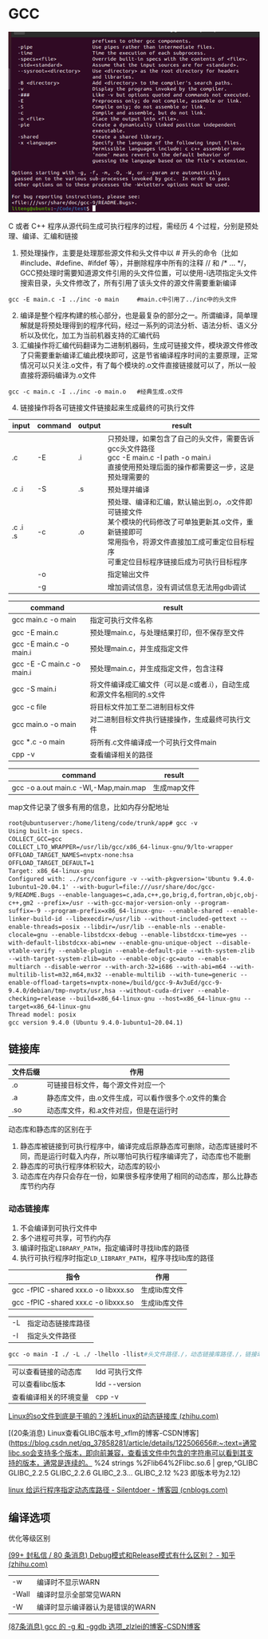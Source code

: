 # GCC

![image-20220926102807142](gcc.assets\image-20220926102807142.png)

C 或者 C++ 程序从源代码生成可执行程序的过程，需经历 4 个过程，分别是预处理、编译、汇编和链接

1. 预处理操作，主要是处理那些源文件和头文件中以 # 开头的命令（比如 #include、#define、#ifdef 等），并删除程序中所有的注释 // 和 /* ... */，GCC预处理时需要知道源文件引用的头文件位置，可以使用-I选项指定头文件搜索目录，头文件修改了，所有引用了该头文件的源文件需要重新编译

```shell
gcc -E main.c -I ../inc -o main		#main.c中引用了../inc中的头文件
```

2. 编译是整个程序构建的核心部分，也是最复杂的部分之一。所谓编译，简单理解就是将预处理得到的程序代码，经过一系列的词法分析、语法分析、语义分析以及优化，加工为当前机器支持的汇编代码
3. 汇编操作将汇编代码翻译为二进制机器码，生成可链接文件，模块源文件修改了只需要重新编译汇编此模块即可，这是节省编译程序时间的主要原理，正常情况可以只关注.o文件，有了每个模块的.o文件直接链接就可以了，所以一般直接将源码编译为.o文件

```shell
gcc -c main.c -I ../inc -o main.o	#经典生成.o文件
```
4. 链接操作将各可链接文件链接起来生成最终的可执行文件



| input    | command | output | result                                                       |
| -------- | ------- | ------ | ------------------------------------------------------------ |
| .c       | -E      | .i     | 只预处理，如果包含了自己的头文件，需要告诉gcc头文件路径<br />gcc -E main.c -I path -o main.i<br />直接使用预处理后面的操作都需要这一步，这是预处理需要的 |
| .c .i    | -S      | .s     | 预处理并编译                                                 |
| .c .i .s | -c      | .o     | 预处理、编译和汇编，默认输出到.o，.o文件即可链接文件<br />某个模块的代码修改了可单独更新其.o文件，重新链接即可<br />常用指令，将源文件直接加工成可重定位目标程序<br />可重定位目标程序链接后成为可执行目标程序 |
|          | -o      |        | 指定输出文件                                                 |
|          | -g      |        | 增加调试信息，没有调试信息无法用gdb调试                      |

| command                    | result                                                       |
| -------------------------- | ------------------------------------------------------------ |
| gcc main.c -o main         | 指定可执行文件名称                                           |
| gcc -E main.c              | 预处理main.c，与处理结果打印，但不保存至文件                 |
| gcc -E main.c -o main.i    | 预处理main.c，并生成指定文件                                 |
| gcc -E -C main.c -o main.i | 预处理main.c，并生成指定文件，包含注释                       |
| gcc -S main.i              | 将文件编译成汇编文件（可以是.c或者.i），自动生成和源文件名相同的.s文件 |
| gcc -c file                | 将目标文件加工至二进制目标文件                               |
| gcc main.o -o main         | 对二进制目标文件执行链接操作，生成最终可执行文件             |
| gcc *.c -o main            | 将所有.c文件编译成一个可执行文件main                         |
| cpp -v                     | 查看编译相关的路径                                           |

| command                               | result      |
| ------------------------------------- | ----------- |
| gcc -o a.out main.c -Wl,-Map,main.map | 生成map文件 |

map文件记录了很多有用的信息，比如内存分配地址

```shell
root@ubuntuserver:/home/liteng/code/trunk/app# gcc -v
Using built-in specs.
COLLECT_GCC=gcc
COLLECT_LTO_WRAPPER=/usr/lib/gcc/x86_64-linux-gnu/9/lto-wrapper
OFFLOAD_TARGET_NAMES=nvptx-none:hsa
OFFLOAD_TARGET_DEFAULT=1
Target: x86_64-linux-gnu
Configured with: ../src/configure -v --with-pkgversion='Ubuntu 9.4.0-1ubuntu1~20.04.1' --with-bugurl=file:///usr/share/doc/gcc-9/README.Bugs --enable-languages=c,ada,c++,go,brig,d,fortran,objc,obj-c++,gm2 --prefix=/usr --with-gcc-major-version-only --program-suffix=-9 --program-prefix=x86_64-linux-gnu- --enable-shared --enable-linker-build-id --libexecdir=/usr/lib --without-included-gettext --enable-threads=posix --libdir=/usr/lib --enable-nls --enable-clocale=gnu --enable-libstdcxx-debug --enable-libstdcxx-time=yes --with-default-libstdcxx-abi=new --enable-gnu-unique-object --disable-vtable-verify --enable-plugin --enable-default-pie --with-system-zlib --with-target-system-zlib=auto --enable-objc-gc=auto --enable-multiarch --disable-werror --with-arch-32=i686 --with-abi=m64 --with-multilib-list=m32,m64,mx32 --enable-multilib --with-tune=generic --enable-offload-targets=nvptx-none=/build/gcc-9-Av3uEd/gcc-9-9.4.0/debian/tmp-nvptx/usr,hsa --without-cuda-driver --enable-checking=release --build=x86_64-linux-gnu --host=x86_64-linux-gnu --target=x86_64-linux-gnu
Thread model: posix
gcc version 9.4.0 (Ubuntu 9.4.0-1ubuntu1~20.04.1)
```

## 链接库

| 文件后缀 | 作用                                                 |
| -------- | ---------------------------------------------------- |
| .o       | 可链接目标文件，每个源文件对应一个                   |
| .a       | 静态库文件，由.o文件生成，可以看作很多个.o文件的集合 |
| .so      | 动态库文件，和.a文件对应，但是在运行时               |

动态库和静态库的区别在于

1. 静态库被链接到可执行程序中，编译完成后原静态库可删除，动态库链接时不同，而是运行时载入内存，所以哪怕可执行程序编译完了，动态库也不能删
2. 静态库的可执行程序体积较大，动态库的较小
3. 动态库在内存只会存在一份，如果很多程序使用了相同的动态库，那么比静态库节约内存

### 动态链接库

1. 不会编译到可执行文件中
2. 多个进程可共享，可节约内存
3. 编译时指定`LIBRARY_PATH`，指定编译时寻找lib库的路径
4. 执行可执行程序时指定`LD_LIBRARY_PATH`，程序寻找lib库的路径

| 指令                                 | 作用          |
| ------------------------------------ | ------------- |
| gcc -fPIC -shared xxx.o -o libxxx.so | 生成lib库文件 |
| gcc -fPIC -shared xxx.c -o libxxx.so | 生成lib库文件 |

|      |                    |
| ---- | ------------------ |
| -L   | 指定动态链接库路径 |
| -I   | 指定头文件路径     |

```makefile
gcc -o main -I ./ -L ./ -lhello -llist#头文件路径./，动态链接库路径./，链接动态链接库hello和list，也就是寻找libhello.so和liblist.so
```

|                        |                |
| ---------------------- | -------------- |
| 可以查看链接的动态库   | ldd 可执行文件 |
| 可以查看libc版本       | ldd --version  |
| 查看编译相关的环境变量 | cpp -v         |

[Linux的so文件到底是干嘛的？浅析Linux的动态链接库 (zhihu.com)](https://www.zhihu.com/tardis/zm/art/235551437?source_id=1005)

[(20条消息) Linux查看GLIBC版本号_xflm的博客-CSDN博客](https://blog.csdn.net/qq_37858281/article/details/122506656#:~:text=通常libc.so会支持多个版本，即向前兼容，查看该文件中包含的字符串可以看到其支持的版本，通常是连续的。 %24 strings %2Flib64%2Flibc.so.6 | grep,^GLIBC GLIBC_2.2.5 GLIBC_2.2.6 GLIBC_2.3... GLIBC_2.12 %23 即版本号为2.12)

[linux 给运行程序指定动态库路径 - Silentdoer - 博客园 (cnblogs.com)](https://www.cnblogs.com/silentdoer/p/11413783.html)

## 编译选项

优化等级区别

[(99+ 封私信 / 80 条消息) Debug模式和Release模式有什么区别？ - 知乎 (zhihu.com)](https://www.zhihu.com/question/443340911)

|       |                                  |
| ----- | -------------------------------- |
| -w    | 编译时不显示WARN                 |
| -Wall | 编译时显示全部常见WARN           |
| -W    | 编译时显示编译器认为是错误的WARN |

[(87条消息) gcc 的 -g 和 -ggdb 选项_zlzlei的博客-CSDN博客](https://blog.csdn.net/zlzlei/article/details/7781617)
